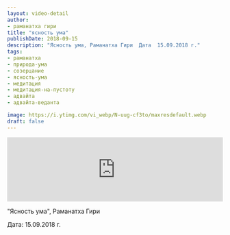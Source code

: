 ```yaml
---
layout: video-detail
author:
- раманатха гири
title: "ясность ума"
publishDate: 2018-09-15
description: "Ясность ума, Раманатха Гири  Дата  15.09.2018 г."
tags: 
- раманатха
- природа-ума
- созерцание
- ясность-ума
- медитация
- медитация-на-пустоту
- адвайта
- адвайта-веданта

image: https://i.ytimg.com/vi_webp/N-uug-cf3to/maxresdefault.webp
draft: false
---
```


<iframe width="100%" src="https://www.youtube.com/embed/N-uug-cf3to" frameborder="0" allowfullscreen=""></iframe> 

 "Ясность ума", Раманатха Гири

 Дата: 15.09.2018 г.

  

 